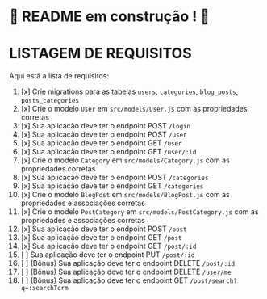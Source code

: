 # :construction: README em construção ! :construction:

<!-- Olá, Tryber!
Esse é apenas um arquivo inicial para o README do seu projeto.
É essencial que você preencha esse documento por conta própria, ok?
Não deixe de usar nossas dicas de escrita de README de projetos, e deixe sua criatividade brilhar!
:warning: IMPORTANTE: você precisa deixar nítido:
- quais arquivos/pastas foram desenvolvidos por você;
- quais arquivos/pastas foram desenvolvidos por outra pessoa estudante;
- quais arquivos/pastas foram desenvolvidos pela Trybe.
-->

# LISTAGEM DE REQUISITOS

Aqui está a lista de requisitos:

1. [x] Crie migrations para as tabelas `users`, `categories`, `blog_posts`, `posts_categories`
2. [x] Crie o modelo `User` em `src/models/User.js` com as propriedades corretas
3. [x] Sua aplicação deve ter o endpoint POST `/login`
4. [x] Sua aplicação deve ter o endpoint POST `/user`
5. [x] Sua aplicação deve ter o endpoint GET `/user`
6. [x] Sua aplicação deve ter o endpoint GET `/user/:id`
7. [x] Crie o modelo `Category` em `src/models/Category.js` com as propriedades corretas
8. [x] Sua aplicação deve ter o endpoint POST `/categories`
9. [x] Sua aplicação deve ter o endpoint GET `/categories`
10. [x] Crie o modelo `BlogPost` em `src/models/BlogPost.js` com as propriedades e associações corretas
11. [x] Crie o modelo `PostCategory` em `src/models/PostCategory.js` com as propriedades e associações corretas
12. [x] Sua aplicação deve ter o endpoint POST `/post`
13. [x] Sua aplicação deve ter o endpoint GET `/post`
14. [x] Sua aplicação deve ter o endpoint GET `/post/:id`
15. [ ] Sua aplicação deve ter o endpoint PUT `/post/:id`
16. [ ] (Bônus) Sua aplicação deve ter o endpoint DELETE `/post/:id`
17. [ ] (Bônus) Sua aplicação deve ter o endpoint DELETE `/user/me`
18. [ ] (Bônus) Sua aplicação deve ter o endpoint GET `/post/search?q=:searchTerm`
